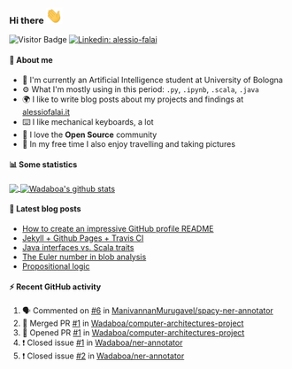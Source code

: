 ### Hi there <img src="https://raw.githubusercontent.com/Wadaboa/Wadaboa/master/wave.gif" width="30px">

![Visitor Badge](https://visitor-badge.laobi.icu/badge?page_id=Wadaboa.Wadaboa)
[![Linkedin: alessio-falai](https://img.shields.io/badge/-Alessio%20Falai-blue?style=flat-square&logo=Linkedin&logoColor=white&link=https://www.linkedin.com/in/alessio-falai/)](https://www.linkedin.com/in/alessio-falai/)

#### 👨 About me
- 🤖 I'm currently an Artificial Intelligence student at University of Bologna
- ⚙️ What I'm mostly using in this period: `.py`, `.ipynb`, `.scala`, `.java`
- 🌍 I like to write blog posts about my projects and findings at [alessiofalai.it](https://alessiofalai.it)
- ⌨️ I like mechanical keyboards, a lot
- 🌱 I love the **Open Source** community
- 📸 In my free time I also enjoy travelling and taking pictures

#### 📊 Some statistics

<a href="https://github.com/Wadaboa/">
  <img align="center" src="https://github-readme-stats.vercel.app/api/top-langs/?username=Wadaboa&hide=html" />
</a>
<a href="https://github.com/Wadaboa/">
  <img align="center" src="https://github-readme-stats.vercel.app/api?username=Wadaboa&count_private=true&show_icons=true&line_height=33" alt="Wadaboa's github stats" />
</a>

#### 📕 Latest blog posts
<!-- BLOG-POST-LIST:START -->
- [How to create an impressive GitHub profile README](https://alessiofalai.it/blog/github-profile-readme)
- [Jekyll + Github Pages + Travis CI](https://alessiofalai.it/blog/jekyll-ghpages-travis)
- [Java interfaces vs. Scala traits](https://alessiofalai.it/blog/scala-traits)
- [The Euler number in blob analysis](https://alessiofalai.it/blog/euler-number)
- [Propositional logic](https://alessiofalai.it/blog/propositional-logic)
<!-- BLOG-POST-LIST:END -->

#### ⚡ Recent GitHub activity
<!--START_SECTION:activity-->
1. 🗣 Commented on [#6](https://github.com/ManivannanMurugavel/spacy-ner-annotator/issues/6) in [ManivannanMurugavel/spacy-ner-annotator](https://github.com/ManivannanMurugavel/spacy-ner-annotator)
2. 🎉 Merged PR [#1](https://github.com/Wadaboa/computer-architectures-project/pull/1) in [Wadaboa/computer-architectures-project](https://github.com/Wadaboa/computer-architectures-project)
3. 💪 Opened PR [#1](https://github.com/Wadaboa/computer-architectures-project/pull/1) in [Wadaboa/computer-architectures-project](https://github.com/Wadaboa/computer-architectures-project)
4. ❗️ Closed issue [#1](https://github.com/Wadaboa/ner-annotator/issues/1) in [Wadaboa/ner-annotator](https://github.com/Wadaboa/ner-annotator)
5. ❗️ Closed issue [#2](https://github.com/Wadaboa/ner-annotator/issues/2) in [Wadaboa/ner-annotator](https://github.com/Wadaboa/ner-annotator)
<!--END_SECTION:activity-->
